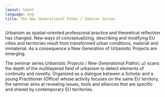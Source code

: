```yaml
---
layout: home2
language: eng
title: The New Generational Paths / Seminar Series
---
```


Urbanism as spatial-oriented professional practice and theoretical reflection has changed. New ways of conceptualizing, describing and modifying EU cities and territories result from transformed urban conditions, material and immaterial. As a consequence a New Generation of Urbanistic Projects are emerging.

The seminar series *Urbanistic Projects / New&nbsp;Generational Paths*{:.u} scans the depth of the multilayered field of urbanism to detect elements of continuity and novelty. Organized as a dialogue between a Scholar and a young Practitioner (Office) whose activity focuses on the same EU territory, the seminar aims at revealing issues, tools and alliances that are specific and shared by contemporary EU territories.
